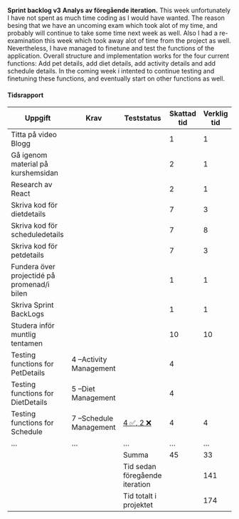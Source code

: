 **Sprint backlog v3**
**Analys av föregående iteration.**
This week unfortunately I have not spent as much time coding as I would have wanted. The reason besing that we have an uncoming exam which took alot of my time, and probably will continue to take some time next week as well. Also I had a re-examination this week which took away alot of time from the project as well. Nevertheless, I have managed to finetune and test the functions of the application. Overall structure and implementation works for the four current functions: Add pet details, add diet details, add activity details and add schedule details. In the coming week i intented to continue testing and finetuning these functions, and eventually start on other functions as well. 

#### Tidsrapport

| Uppgift                                            | Krav                  | Teststatus                               | Skattad tid | Verklig tid |
|----------------------------------------------------|-----------------------|------------------------------------------|-------------|-------------|
| Titta på video Blogg                               |                       |                                          | 1           |         1   |
| Gå igenom material på kurshemsidan                 |                       |                                          | 2           |         1   |
| Research av React                                  |                       |                                          | 2           |         1   |
| Skriva kod för dietdetails                         |                       |                                          | 7           |         3   |
| Skriva kod för scheduledetails                     |                       |                                          | 7           |         8   |
| Skriva kod för petdetails                          |                       |                                          | 7           |         3   |
| Fundera över projectidé på promenad/i bilen        |                       |                                          | 1           |         1   |
| Skriva Sprint BackLogs                             |                       |                                          | 1           |         1   |
| Studera inför muntlig tentamen                     |                       |                                          | 10          |         10  |
| Testing functions for PetDetails                   | 4 –Activity Management|                                          | 4           |             |
| Testing functions for DietDetails                  | 5 –Diet Management    |                                          | 4           |             |
| Testing functions for Schedule                     | 7 –Schedule Management|[4 ✅, 2 ❌](/Testning/Testrapport-3.md) | 4           |         4   |
| …                                                  | …                     | …                                        | …           | …           |
|                                                    |                       | Summa                                    | 45          |         33  |
|                                                    |                       | Tid sedan föregående iteration           |             |         141 |
|                                                    |                       | Tid totalt i projektet                   |             |         174 |